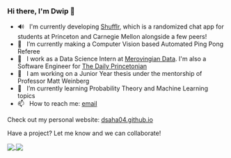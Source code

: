 ### Hi there, I'm Dwip 👋

<!--
**dsaha04/dsaha04** is a ✨ _special_ ✨ repository because its `README.md` (this file) appears on your GitHub profile.

Here are some ideas to get you started:

-->
- 🔊  &nbsp; I'm currently developing [Shufflr](https://www.shufflr.org), which is a randomized chat app for students at Princeton and Carnegie Mellon alongside a few peers!
- 🏓   &nbsp; I’m currently making a Computer Vision based Automated Ping Pong Referee
- 💼   &nbsp; I work as a Data Science Intern at [Merovingian Data](https://merovingiandata.com/es/). I'm also a Software Engineer for [The Daily Princetonian](https://dailyprincetonian.com)
- 🧪   &nbsp; I am working on a Junior Year thesis under the mentorship of Professor Matt Weinberg
- 🌱   &nbsp; I’m currently learning Probability Theory and Machine Learning topics
- 📫   &nbsp; How to reach me: [email](mailto:dsaha@princeton.edu)

Check out my personal website: [dsaha04.github.io](https://dsaha04.github.io/)

Have a project? Let me know and we can collaborate!



<a href="https://github.com/dsaha04/github-readme-stats">
  <img align="center" src="https://github-readme-stats.vercel.app/api?username=dsaha04&count_private=true&show_icons=true&theme=tokyonight&border_color=#fff" />
</a>
<a href="https://github.com/dsaha04/github-readme-stats">
  <img align="center" src="https://github-readme-stats.vercel.app/api/top-langs/?username=dsaha04&layout=compact&count_private=true&theme=tokyonight&hide=css&border_color=#fff" />
</a>
